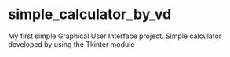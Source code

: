# simple_calculator_by_vd
My first simple Graphical User Interface project. Simple calculator developed by using the Tkinter module
